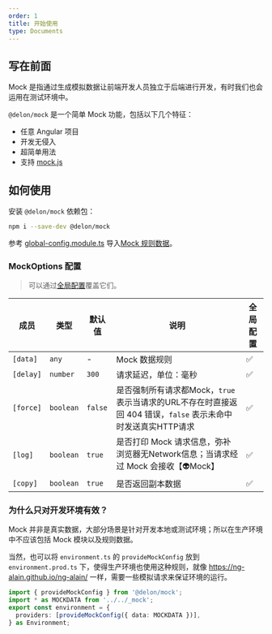 ```yaml
---
order: 1
title: 开始使用
type: Documents
---
```


## 写在前面

Mock 是指通过生成模拟数据让前端开发人员独立于后端进行开发，有时我们也会运用在测试环境中。

`@delon/mock` 是一个简单 Mock 功能，包括以下几个特征：

- 任意 Angular 项目
- 开发无侵入
- 超简单用法
- 支持 [mock.js](http://mockjs.com/)

## 如何使用

安装 `@delon/mock` 依赖包：

```bash
npm i --save-dev @delon/mock
```

参考 [global-config.module.ts](https://github.com/ng-alain/ng-alain/blob/master/src/app/global-config.module.ts#L26-L30) 导入[Mock 规则数据](/mock/rule)。

### MockOptions 配置

> 可以通过[全局配置](/docs/global-config)覆盖它们。

| 成员 | 类型 | 默认值 | 说明 | 全局配置 |
|----|----|----|-----|------|
| `[data]` | `any` | - | Mock 数据规则 | ✅ |
| `[delay]` | `number` | `300` | 请求延迟，单位：毫秒 | ✅ |
| `[force]` | `boolean` | `false` | 是否强制所有请求都Mock，`true` 表示当请求的URL不存在时直接返回 404 错误，`false` 表示未命中时发送真实HTTP请求 | ✅ |
| `[log]` | `boolean` | `true` | 是否打印 Mock 请求信息，弥补浏览器无Network信息；当请求经过 Mock 会接收【👽Mock】 | ✅ |
| `[copy]` | `boolean` | `true` | 是否返回副本数据 | ✅ |

### 为什么只对开发环境有效？

Mock 并非是真实数据，大部分场景是针对开发本地或测试环境；所以在生产环境中不应该包括 Mock 模块以及规则数据。

当然，也可以将 `environment.ts` 的 `provideMockConfig` 放到 `environment.prod.ts` 下，使得生产环境也使用这种规则，就像 https://ng-alain.github.io/ng-alain/ 一样，需要一些模拟请求来保证环境的运行。

```ts
import { provideMockConfig } from '@delon/mock';
import * as MOCKDATA from '../../_mock';
export const environment = {
  providers: [provideMockConfig({ data: MOCKDATA })],
} as Environment;
```
